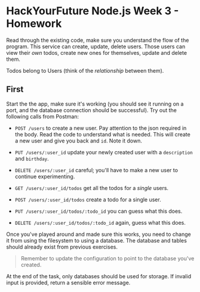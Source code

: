 # HackYourFuture Node.js Week 3 - Homework

Read through the existing code, make sure you understand the flow of the program. This service can create, update, delete users. Those users can view their *own* todos, create new ones for themselves, update and delete them.

Todos belong to Users (think of the *relationship* between them).

## First

Start the the app, make sure it's working (you should see it running on a port, and the database connection should be successful). Try out the following calls from Postman:

- `POST /users` to create a new user. Pay attention to the json required in the body. Read the code to understand what is needed. This will create a new user and give you back and `id`. Note it down.
- `PUT /users/:user_id` update your newly created user with a `description` and `birthday`.
- `DELETE /users/:user_id` careful; you'll have to make a new user to continue experimenting.

- `GET /users/:user_id/todos` get all the todos for a *single* users.
- `POST /users/:user_id/todos` create a todo for a single user.
- `PUT /users/:user_id/todos/:todo_id` you can guess what this does.
- `DELETE /users/:user_id/todos/:todo_id` again, guess what this does.

Once you've played around and made sure this works, you need to change it from using the filesystem to using a database. The database and tables should already exist from previous exercises.

> Remember to update the configuration to point to the database you've created.

At the end of the task, only databases should be used for storage. If invalid input is provided, return a sensible error message.
